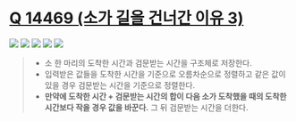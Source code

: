 # [Q 14469 (소가 길을 건너간 이유 3)](https://www.acmicpc.net/problem/14469)

<img src="https://img.shields.io/badge/Level-Silver 5-lightgrey"> <img src="https://img.shields.io/badge/Memory-1112%20KB-blue"> <img src="https://img.shields.io/badge/Time-0%20ms-brightgreen"> <img src="https://img.shields.io/badge/Length-620%20B-red"> <img src="https://img.shields.io/badge/Language-C-blueviolet">



> - 소 한 마리의 도착한 시간과 검문받는 시간을 구조체로 저장한다.
> - 입력받은 값들을 도착한 시간을 기준으로 오름차순으로 정렬하고 같은 값이 있을 경우 검문받는 시간을 기준으로 정렬한다.
> - **만약에 도착한 시간 + 검문받는 시간의 합이 다음 소가 도착했을 때의 도착한 시간보다 작을 경우 값을 바꾼다.** 그 뒤 검문받는 시간을 더한다.
